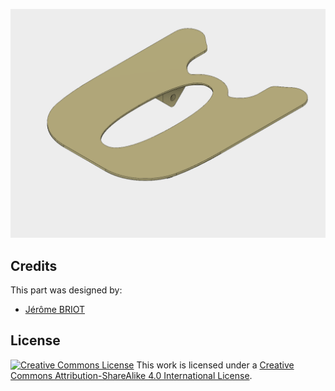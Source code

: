 ![Perch](images/perch.png)

Credits
---
This part was designed by:
- [Jérôme BRIOT](https://www.linkedin.com/in/jeromebriot/?locale=en_US)

License
----------------
[![Creative Commons License](https://i.creativecommons.org/l/by-sa/4.0/88x31.png)](http://creativecommons.org/licenses/by-sa/4.0/)
This work is licensed under a [Creative Commons Attribution-ShareAlike 4.0 International License](http://creativecommons.org/licenses/by-sa/4.0/).
